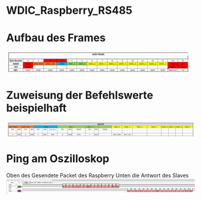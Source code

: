 # WDIC_Raspberry_RS485

# Aufbau des Frames

![alt text](https://github.com/Mrxpxpb/WDIC_Raspberry_RS485/blob/main/data_frame_structure.PNG)

# Zuweisung der Befehlswerte beispielhaft


![alt text](https://github.com/Mrxpxpb/WDIC_Raspberry_RS485/blob/main/befehlswerte.PNG)
# Ping am Oszilloskop
Oben des Gesendete Packet des Raspberry
Unten die Antwort des Slaves
![alt text](https://github.com/Mrxpxpb/WDIC_Raspberry_RS485/blob/main/ping.PNG)
